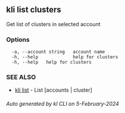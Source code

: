## kli list clusters

Get list of clusters in selected account



### Options

```
  -a, --account string   account name
  -h, --help             help for clusters
  -h, --help   help for clusters
```

### SEE ALSO

* [kli list](kli_list.md)  - List [accounts | cluster]

###### Auto generated by kl CLI on 5-February-2024
